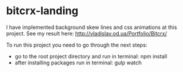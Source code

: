 # bitcrx-landing

I have implemented background skew lines and css animations at this project.
See my result here: http://vladislav.od.ua/Portfolio/Bitcrx/

To run this project you need to go through the next steps:
- go to the root project directory and run in terminal: npm install
- after installing packages run in terminal: gulp watch
